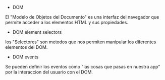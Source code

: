 - DOM

El "Modelo de Objetos del Documento" es una interfaz del navegador que permite acceder a los elementos HTML y sus propiedades.

- DOM element selectors

los "Selectores" son metodos que nos permiten manipular los diferentes elementos del DOM.

- DOM events

Se pueden definir los eventos como "las cosas que pasas en nuestra app" por la interaccion del usuario con el DOM.
